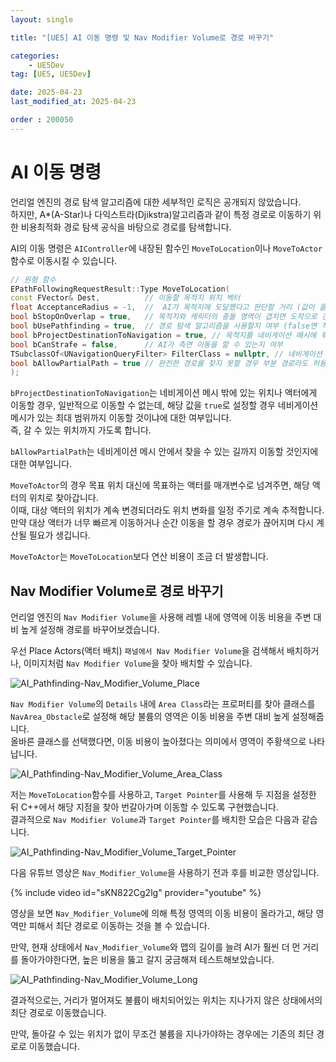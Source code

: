 ```yaml
---
layout: single

title: "[UE5] AI 이동 명령 및 Nav Modifier Volume로 경로 바꾸기"

categories:
    - UE5Dev
tag: [UE5, UE5Dev]

date: 2025-04-23
last_modified_at: 2025-04-23

order : 200050
---
```


# AI 이동 명령

언리얼 엔진의 경로 탐색 알고리즘에 대한 세부적인 로직은 공개되지 않았습니다.  
하지만, A*(A-Star)나 다익스트라(Djikstra)알고리즘과 같이 특정 경로로 이동하기 위한 비용최적화 경로 탐색 공식을 바탕으로 경로를 탐색합니다.

AI의 이동 명령은 `AIController`에 내장된 함수인 `MoveToLocation`이나 `MoveToActor`함수로 이동시킬 수 있습니다.

```cpp
// 원형 함수
EPathFollowingRequestResult::Type MoveToLocation(
const FVector& Dest,          // 이동할 목적지 위치 벡터
float AcceptanceRadius = -1,  //  AI가 목적지에 도달했다고 판단할 거리 (값이 클수록 더 멀리서 도착 처리)
bool bStopOnOverlap = true,   // 목적지와 캐릭터의 충돌 영역이 겹치면 도착으로 간주할지 여부
bool bUsePathfinding = true,  // 경로 탐색 알고리즘을 사용할지 여부 (false면 직선으로 이동 시도)
bool bProjectDestinationToNavigation = true, // 목적지를 네비게이션 메시에 투영할지 여부
bool bCanStrafe = false,      // AI가 측면 이동을 할 수 있는지 여부
TSubclassOf<UNavigationQueryFilter> FilterClass = nullptr, // 네비게이션 쿼리에 사용할 필터 클래스
bool bAllowPartialPath = true // 완전한 경로를 찾지 못할 경우 부분 경로라도 허용할지 여부
);
```

`bProjectDestinationToNavigation`는 네비게이션 메시 밖에 있는 위치나 액터에게 이동할 경우, 일반적으로 이동할 수 없는데, 해당 값을 `true`로 설정할 경우 네비게이션 메시가 있는 최대 범위까지 이동할 것이냐에 대한 여부입니다.  
즉, 갈 수 있는 위치까지 가도록 합니다.

`bAllowPartialPath`는 네비게이션 메시 안에서 찾을 수 있는 길까지 이동할 것인지에 대한 여부입니다.

`MoveToActor`의 경우 목표 위치 대신에 목표하는 액터를 매개변수로 넘겨주면, 해당 액터의 위치로 찾아갑니다.  
이때, 대상 액터의 위치가 계속 변경되더라도 위치 변화를 일정 주기로 계속 추적합니다.  
만약 대상 액터가 너무 빠르게 이동하거나 순간 이동을 할 경우 경로가 끊어지며 다시 계산될 필요가 생깁니다.

`MoveToActor`는 `MoveToLocation`보다 연산 비용이 조금 더 발생합니다.

## Nav Modifier Volume로 경로 바꾸기

언리얼 엔진의 `Nav Modifier Volume`을 사용해 레벨 내에 영역에 이동 비용을 주변 대비 높게 설정해 경로를 바꾸어보겠습니다.

우선 Place Actors(액터 배치) `패널에서 Nav Modifier Volume`을 검색해서 배치하거나, 이미지처럼 `Nav Modifier Volume`을 찾아 배치할 수 있습니다.

![AI_Pathfinding-Nav_Modifier_Volume_Place]({{site.url}}/images/Unreal/UE5Dev/2025-04-23-AI_Pathfinding/AI_Pathfinding-Nav_Modifier_Volume_Place.PNG)

`Nav Modifier Volume`의 `Details` 내에 `Area Class`라는 프로퍼티를 찾아 클래스를 `NavArea_Obstacle`로 설정해 해당 불륨의 영역은 이동 비용을 주변 대비 높게 설정해줍니다.  
올바른 클래스를 선택했다면, 이동 비용이 높아졌다는 의미에서 영역이 주황색으로 나타납니다.

![AI_Pathfinding-Nav_Modifier_Volume_Area_Class]({{site.url}}/images/Unreal/UE5Dev/2025-04-23-AI_Pathfinding/AI_Pathfinding-Nav_Modifier_Volume_Area_Class.PNG)

저는 `MoveToLocation`함수를 사용하고, `Target Pointer`를 사용해 두 지점을 설정한 뒤 C++에서 해당 지점을 찾아 번갈아가며 이동할 수 있도록 구현했습니다.  
결과적으로 `Nav Modifier Volume`과 `Target Pointer`를 배치한 모습은 다음과 같습니다.

![AI_Pathfinding-Nav_Modifier_Volume_Target_Pointer]({{site.url}}/images/Unreal/UE5Dev/2025-04-23-AI_Pathfinding/AI_Pathfinding-Nav_Modifier_Volume_Target_Pointer.PNG)

다음 유튜브 영상은 `Nav_Modifier_Volume`을 사용하기 전과 후를 비교한 영상입니다.

{% include video id="sKN822Cg2lg" provider="youtube" %}

영상을 보면 `Nav_Modifier_Volume`에 의해 특정 영역의 이동 비용이 올라가고, 해당 영역만 피해서 최단 경로로 이동하는 것을 볼 수 있습니다.

만약, 현재 상태에서 `Nav_Modifier_Volume`와 맵의 길이를 늘려 AI가 훨씬 더 먼 거리를 돌아가야한다면, 높은 비용을 뚫고 갈지 궁금해져 테스트해보았습니다.

![AI_Pathfinding-Nav_Modifier_Volume_Long]({{site.url}}/images/Unreal/UE5Dev/2025-04-23-AI_Pathfinding/AI_Pathfinding-Nav_Modifier_Volume_Long.PNG)

결과적으로는, 거리가 멀어져도 불륨이 배치되어있는 위치는 지나가지 않은 상태에서의 최단 경로로 이동했습니다.

만약, 돌아갈 수 있는 위치가 없이 무조건 불륨을 지나가야하는 경우에는 기존의 최단 경로로 이동했습니다.